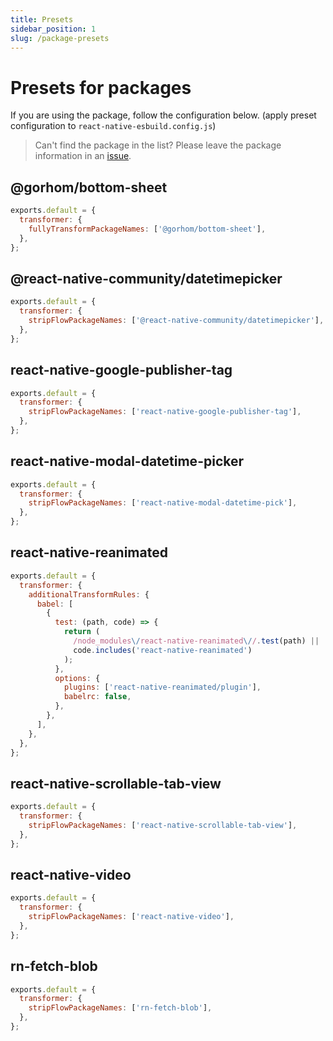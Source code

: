 ```yaml
---
title: Presets
sidebar_position: 1
slug: /package-presets
---
```


# Presets for packages

If you are using the package, follow the configuration below.
(apply preset configuration to `react-native-esbuild.config.js`)

> Can't find the package in the list? Please leave the package information in an [issue](https://github.com/leegeunhyeok/react-native-esbuild/issues).

## @gorhom/bottom-sheet

```js
exports.default = {
  transformer: {
    fullyTransformPackageNames: ['@gorhom/bottom-sheet'],
  },
};
```

## @react-native-community/datetimepicker

```js
exports.default = {
  transformer: {
    stripFlowPackageNames: ['@react-native-community/datetimepicker'],
  },
};
```

## react-native-google-publisher-tag

```js
exports.default = {
  transformer: {
    stripFlowPackageNames: ['react-native-google-publisher-tag'],
  },
};
```

## react-native-modal-datetime-picker

```js
exports.default = {
  transformer: {
    stripFlowPackageNames: ['react-native-modal-datetime-pick'],
  },
};
```

## react-native-reanimated

```js
exports.default = {
  transformer: {
    additionalTransformRules: {
      babel: [
        {
          test: (path, code) => {
            return (
              /node_modules\/react-native-reanimated\//.test(path) ||
              code.includes('react-native-reanimated')
            );
          },
          options: {
            plugins: ['react-native-reanimated/plugin'],
            babelrc: false,
          },
        },
      ],
    },
  },
};
```

## react-native-scrollable-tab-view

```js
exports.default = {
  transformer: {
    stripFlowPackageNames: ['react-native-scrollable-tab-view'],
  },
};
```


## react-native-video

```js
exports.default = {
  transformer: {
    stripFlowPackageNames: ['react-native-video'],
  },
};
```

## rn-fetch-blob

```js
exports.default = {
  transformer: {
    stripFlowPackageNames: ['rn-fetch-blob'],
  },
};
```
